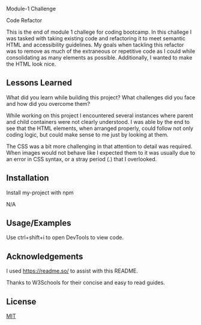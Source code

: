 
Module-1 Challenge

Code Refactor

This is the end of module 1 challege for coding bootcamp.  In this challege I was tasked with taking existing code and refactoring it to meet semantic HTML and accessibility guidelines.  My goals when tackling this refactor was to remove as much of the extraneous or repetitive code as I could while consolidating as many elements as possible.  Additionally, I wanted to make the HTML look nice.


## Lessons Learned

What did you learn while building this project? What challenges did you face and how did you overcome them?

While working on this project I encountered several instances where parent and child containers were not clearly understood.  I was able by the end to see that the HTML elements, when arranged properly, could follow not only coding logic, but could make sense to me just by looking at them.

The CSS was a bit more challenging in that attention to detail was required.  When images would not behave like I expected them to it was usually due to an error in CSS syntax, or a stray period (.) that I overlooked.
## Installation

Install my-project with npm

N/A
## Usage/Examples

Use ctrl+shift+i to open DevTools to view code.


## Acknowledgements

I used https://readme.so/ to assist with this README.

Thanks to W3Schools for their concise and easy to read guides.




## License

[MIT](https://choosealicense.com/licenses/mit/)

